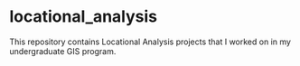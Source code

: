 # locational_analysis
This repository contains Locational Analysis projects that I worked on in my undergraduate GIS program.
